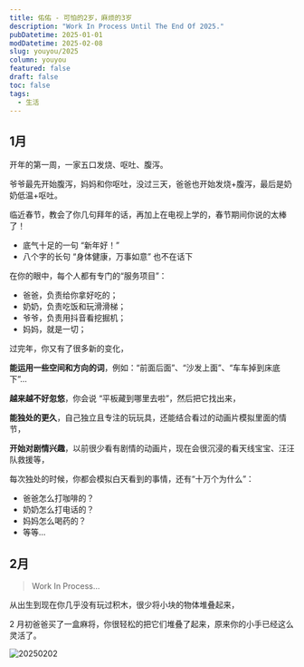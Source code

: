 ```yaml
---
title: 佑佑 - 可怕的2岁，麻烦的3岁
description: "Work In Process Until The End Of 2025."
pubDatetime: 2025-01-01
modDatetime: 2025-02-08
slug: youyou/2025
column: youyou
featured: false
draft: false
toc: false
tags:
  - 生活
---
```


## 1月

开年的第一周，一家五口发烧、呕吐、腹泻。

爷爷最先开始腹泻，妈妈和你呕吐，没过三天，爸爸也开始发烧+腹泻，最后是奶奶低温+呕吐。

临近春节，教会了你几句拜年的话，再加上在电视上学的，春节期间你说的太棒了！

- 底气十足的一句 “新年好！”
- 八个字的长句 “身体健康，万事如意” 也不在话下

在你的眼中，每个人都有专门的“服务项目”：

- 爸爸，负责给你拿好吃的；
- 奶奶，负责吃饭和玩滑滑梯；
- 爷爷，负责用抖音看挖掘机；
- 妈妈，就是一切；

过完年，你又有了很多新的变化，

**能运用一些空间和方向的词**，例如：“前面后面”、“沙发上面”、“车车掉到床底下”...

**越来越不好忽悠**，你会说 “平板藏到哪里去啦”，然后把它找出来，

**能独处的更久**，自己独立且专注的玩玩具，还能结合看过的动画片模拟里面的情节，

**开始对剧情兴趣**，以前很少看有剧情的动画片，现在会很沉浸的看天线宝宝、汪汪队救援等，

每次独处的时候，你都会模拟白天看到的事情，还有“十万个为什么”：

- 爸爸怎么打咖啡的？
- 奶奶怎么打电话的？
- 妈妈怎么喝药的？
- 等等...

## 2月

> Work In Process...

从出生到现在你几乎没有玩过积木，很少将小块的物体堆叠起来，

2 月初爸爸买了一盒麻将，你很轻松的把它们堆叠了起来，原来你的小手已经这么灵活了。

![20250202](/images/youyou/20250202.jpg)
